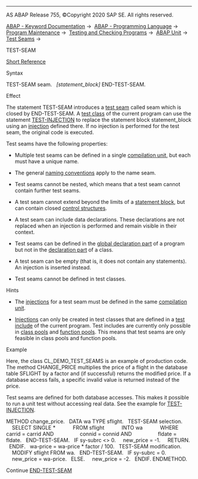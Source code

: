   

* * *

AS ABAP Release 755, ©Copyright 2020 SAP SE. All rights reserved.

[ABAP - Keyword Documentation](https://help.sap.com/doc/abapdocu_755_index_htm/7.55/en-US/abenabap.htm) →  [ABAP - Programming Language](https://help.sap.com/doc/abapdocu_755_index_htm/7.55/en-US/abenabap_reference.htm) →  [Program Maintenance](https://help.sap.com/doc/abapdocu_755_index_htm/7.55/en-US/abenprogram_editing.htm) →  [Testing and Checking Programs](https://help.sap.com/doc/abapdocu_755_index_htm/7.55/en-US/abenabap_tests.htm) →  [ABAP Unit](https://help.sap.com/doc/abapdocu_755_index_htm/7.55/en-US/abenabap_unit.htm) →  [Test Seams](https://help.sap.com/doc/abapdocu_755_index_htm/7.55/en-US/abentest_seams.htm) → 

TEST-SEAM

[Short Reference](https://help.sap.com/doc/abapdocu_755_index_htm/7.55/en-US/abaptest-seam_shortref.htm)

Syntax

TEST-SEAM seam.
  *\[*statement\_block*\]*
END-TEST-SEAM.

Effect

The statement TEST-SEAM introduces a [test seam](https://help.sap.com/doc/abapdocu_755_index_htm/7.55/en-US/abentest_seam_glosry.htm "Glossary Entry") called seam which is closed by END-TEST-SEAM. A [test class](https://help.sap.com/doc/abapdocu_755_index_htm/7.55/en-US/abentest_class_glosry.htm "Glossary Entry") of the current program can use the statement [TEST-INJECTION](https://help.sap.com/doc/abapdocu_755_index_htm/7.55/en-US/abaptest-injection.htm) to replace the statement block statement\_block using an [injection](https://help.sap.com/doc/abapdocu_755_index_htm/7.55/en-US/abeninjection_glosry.htm "Glossary Entry") defined there. If no injection is performed for the test seam, the original code is executed.

Test seams have the following properties:

-   Multiple test seams can be defined in a single [compilation unit](https://help.sap.com/doc/abapdocu_755_index_htm/7.55/en-US/abencompilation_unit_glosry.htm "Glossary Entry"), but each must have a unique name.

-   The general [naming conventions](https://help.sap.com/doc/abapdocu_755_index_htm/7.55/en-US/abennaming_conventions.htm) apply to the name seam.

-   Test seams cannot be nested, which means that a test seam cannot contain further test seams.

-   A test seam cannot extend beyond the limits of a [statement block](https://help.sap.com/doc/abapdocu_755_index_htm/7.55/en-US/abenstatement_block_glosry.htm "Glossary Entry"), but can contain closed [control structures](https://help.sap.com/doc/abapdocu_755_index_htm/7.55/en-US/abencontrol_structure_glosry.htm "Glossary Entry").

-   A test seam can include data declarations. These declarations are not replaced when an injection is performed and remain visible in their context.

-   Test seams can be defined in the [global declaration part](https://help.sap.com/doc/abapdocu_755_index_htm/7.55/en-US/abenglobal_declaration_sect_glosry.htm "Glossary Entry") of a program but not in the [declaration part](https://help.sap.com/doc/abapdocu_755_index_htm/7.55/en-US/abendeclaration_part_glosry.htm "Glossary Entry") of a class.

-   A test seam can be empty (that is, it does not contain any statements). An injection is inserted instead.

-   Test seams cannot be defined in test classes.

Hints

-   The [injections](https://help.sap.com/doc/abapdocu_755_index_htm/7.55/en-US/abeninjection_glosry.htm "Glossary Entry") for a test seam must be defined in the same [compilation unit](https://help.sap.com/doc/abapdocu_755_index_htm/7.55/en-US/abencompilation_unit_glosry.htm "Glossary Entry").

-   [Injections](https://help.sap.com/doc/abapdocu_755_index_htm/7.55/en-US/abeninjection_glosry.htm "Glossary Entry") can only be created in test classes that are defined in a [test include](https://help.sap.com/doc/abapdocu_755_index_htm/7.55/en-US/abentest_include_glosry.htm "Glossary Entry") of the current program. Test includes are currently only possible in [class pools](https://help.sap.com/doc/abapdocu_755_index_htm/7.55/en-US/abenclass_pool_glosry.htm "Glossary Entry") and [function pools](https://help.sap.com/doc/abapdocu_755_index_htm/7.55/en-US/abenfunction_pool_glosry.htm "Glossary Entry"). This means that test seams are only feasible in class pools and function pools.

Example

Here, the class CL\_DEMO\_TEST\_SEAMS is an example of production code. The method CHANGE\_PRICE multiplies the price of a flight in the database table SFLIGHT by a factor and (if successful) returns the modified price. If a database access fails, a specific invalid value is returned instead of the price.

Test seams are defined for both database accesses. This makes it possible to run a unit test without accessing real data. See the example for [TEST-INJECTION](https://help.sap.com/doc/abapdocu_755_index_htm/7.55/en-US/abaptest-injection.htm).

METHOD change\_price.
  DATA wa TYPE sflight.
  TEST-SEAM selection.
    SELECT SINGLE \*
           FROM sflight
           INTO wa
           WHERE carrid = carrid AND
                 connid = connid AND
                 fldate = fldate.
  END-TEST-SEAM.
  IF sy-subrc <> 0.
    new\_price = -1.
    RETURN.
  ENDIF.
  wa-price = wa-price \* factor / 100.
  TEST-SEAM modification.
    MODIFY sflight FROM wa.
  END-TEST-SEAM.
  IF sy-subrc = 0.
    new\_price = wa-price.
  ELSE.
    new\_price = -2.
  ENDIF.
ENDMETHOD.

Continue
[END-TEST-SEAM](https://help.sap.com/doc/abapdocu_755_index_htm/7.55/en-US/abapend-test-seam.htm)